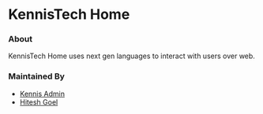 # KennisTech Home

### About

KennisTech Home uses next gen languages to interact with users over web.

### Maintained By

- [Kennis Admin](https://www.github.com/HiteshKennis)
- [Hitesh Goel](https://www.github.com/hiteshgoel08)
